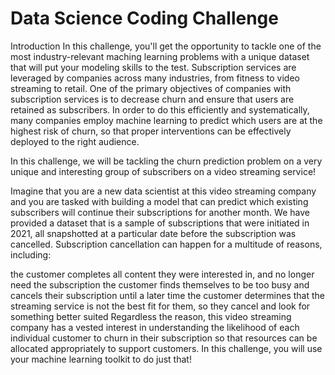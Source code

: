 # Data Science Coding Challenge
 Introduction
In this challenge, you'll get the opportunity to tackle one of the most industry-relevant maching learning problems with a unique dataset that will put your modeling skills to the test. Subscription services are leveraged by companies across many industries, from fitness to video streaming to retail. One of the primary objectives of companies with subscription services is to decrease churn and ensure that users are retained as subscribers. In order to do this efficiently and systematically, many companies employ machine learning to predict which users are at the highest risk of churn, so that proper interventions can be effectively deployed to the right audience.

In this challenge, we will be tackling the churn prediction problem on a very unique and interesting group of subscribers on a video streaming service!

Imagine that you are a new data scientist at this video streaming company and you are tasked with building a model that can predict which existing subscribers will continue their subscriptions for another month. We have provided a dataset that is a sample of subscriptions that were initiated in 2021, all snapshotted at a particular date before the subscription was cancelled. Subscription cancellation can happen for a multitude of reasons, including:

the customer completes all content they were interested in, and no longer need the subscription
the customer finds themselves to be too busy and cancels their subscription until a later time
the customer determines that the streaming service is not the best fit for them, so they cancel and look for something better suited
Regardless the reason, this video streaming company has a vested interest in understanding the likelihood of each individual customer to churn in their subscription so that resources can be allocated appropriately to support customers. In this challenge, you will use your machine learning toolkit to do just that!
